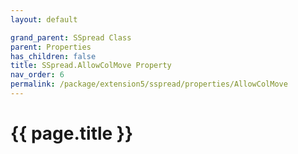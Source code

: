 ```yaml
---
layout: default

grand_parent: SSpread Class
parent: Properties
has_children: false
title: SSpread.AllowColMove Property
nav_order: 6
permalink: /package/extension5/sspread/properties/AllowColMove
---
```

# {{ page.title }}
